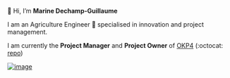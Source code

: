 👋 Hi, I’m **Marine Dechamp-Guillaume**  

I am an Agriculture Engineer :sunflower: specialised in innovation and project management.

I am currently the **Project Manager** and **Project Owner** of [OKP4](https://okp4.com/) (:octocat: [repo](https://github.com/okp4/))

[![image](https://user-images.githubusercontent.com/92780073/142393015-7f73f6d0-d03d-48ad-94f2-082440436c3d.png)](https://www.linkedin.com/in/marine-dechamp-guillaume-5b6951118/)
